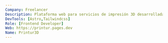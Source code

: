 ```yaml
---
Company: Freelancer
Description: Plataforma web para servicios de impresión 3D desarrollada con Astro y Tailwind CSS. Ofrece una experiencia moderna y rápida para la gestión de pedidos de impresión 3D, con un diseño optimizado y enfocado en la usabilidad del usuario.
DevTools: [Astro,Tailwindcss]
Role: [Frontend Developer]
Web: https://printur.pages.dev
Name: Printur3D
---
```

